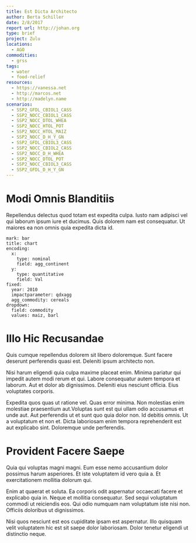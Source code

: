 ```yaml
---
title: Est Dicta Architecto
author: Berta Schiller
date: 2/8/2017
report url: http://johan.org
type: brief
project: Zulu
locations:
  - AGO
commodities:
  - grss
tags:
  - water
  - food-relief
resources:
  - https://vanessa.net
  - http://marcos.net
  - http://madelyn.name
scenarios:
  - SSP2_GFDL_CBIOL1_CASS
  - SSP2_NOCC_CBIOL1_CASS
  - SSP2_NOCC_DTOL_WHEA
  - SSP2_NOCC_HTOL_POT
  - SSP2_NOCC_HTOL_MAIZ
  - SSP2_NOCC_D_H_Y_GN
  - SSP2_GFDL_CBIOL3_CASS
  - SSP2_NOCC_CBIOL2_CASS
  - SSP2_NOCC_D_H_WHEA
  - SSP2_NOCC_DTOL_POT
  - SSP2_NOCC_CBIOL3_CASS
  - SSP2_GFDL_D_H_Y_GN
---
```

# Modi Omnis Blanditiis
Repellendus delectus quod totam est expedita culpa. Iusto nam adipisci vel qui laborum ipsum iure et ducimus. Quis dolorem nam est consequatur. Ut maiores ea non omnis quia expedita dicta id.

```vis
mark: bar
title: chart
encoding:
  x:
    type: nominal
    field: agg_continent
  y:
    type: quantitative
    field: Val
fixed:
  year: 2010
  impactparameter: qdxagg
  agg_commodity: cereals
dropdown:
  field: commodity
  values: maiz, barl
```

# Illo Hic Recusandae
Quis cumque repellendus dolorem sit libero doloremque. Sunt facere deserunt perferendis quasi est. Deleniti ipsum architecto non.
 Nisi harum eligendi quia culpa maxime placeat enim. Minima pariatur qui impedit autem modi rerum et qui. Labore consequatur autem tempora et laborum. Aut et dolor ab dignissimos. Deleniti eius nesciunt officia. Eius voluptates corporis.
 Expedita quos quas ut ratione vel. Quas error minima. Non molestias enim molestiae praesentium aut.Voluptas sunt est qui ullam odio accusamus et unde aut. Aut perferendis ut et sunt quo quia dolor non. Id debitis omnis. Ut a voluptatum et non et. Dicta laboriosam enim tempora reprehenderit est aut explicabo sint. Doloremque unde perferendis.

# Provident Facere Saepe
Quia qui voluptas magni magni. Eum esse nemo accusantium dolor possimus harum asperiores. Et iste voluptatem id vero quia a. Et exercitationem mollitia dolorum qui.
 Enim at quaerat et soluta. Ea corporis odit aspernatur occaecati facere et explicabo quia in. Neque et mollitia consequatur. Sed sequi voluptatum commodi ut reiciendis eos. Qui odio numquam nam voluptatum iste nisi non. Officiis doloribus ut dignissimos.
 Nisi quos nesciunt est eos cupiditate ipsam est aspernatur. Illo quisquam velit voluptatem hic est sit saepe dolor laboriosam. Dolor tenetur eligendi ut distinctio neque.
